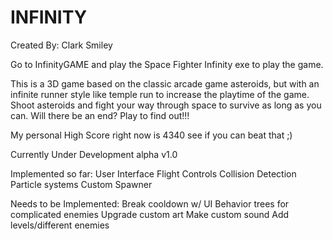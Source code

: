 # INFINITY
Created By:  Clark Smiley

Go to InfinityGAME and play the Space Fighter Infinity exe to play the game.

This is a 3D game based on the classic arcade game asteroids, but with an infinite runner style like temple run to increase the playtime of the game.  Shoot asteroids and fight your way through space to survive as long as you can.  Will there be an end? Play to find out!!!  

My personal High Score right now is 4340 see if you can beat that ;)

Currently Under Development alpha v1.0

Implemented so far:
User Interface
Flight Controls
Collision Detection
Particle systems
Custom Spawner

Needs to be Implemented:
Break cooldown w/ UI
Behavior trees for complicated enemies
Upgrade custom art
Make custom sound
Add levels/different enemies
